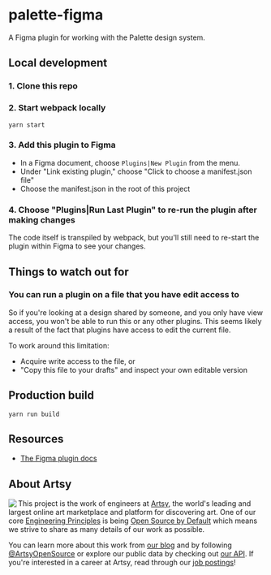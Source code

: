 # palette-figma

A Figma plugin for working with the Palette design system.

## Local development

### 1. Clone this repo

### 2. Start webpack locally

```
yarn start
```

### 3. Add this plugin to Figma

- In a Figma document, choose `Plugins|New Plugin` from the menu.
- Under "Link existing plugin," choose "Click to choose a manifest.json file"
- Choose the manifest.json in the root of this project

### 4. Choose "Plugins|Run Last Plugin" to re-run the plugin after making changes

The code itself is transpiled by webpack, but you'll still need to re-start the plugin within Figma to see your changes.

## Things to watch out for

### You can run a plugin on a file that you have edit access to

So if you're looking at a design shared by someone, and you only have view access, you won't be able to run this or any other plugins. This seems likely a result of the fact that plugins have access to edit the current file.

To work around this limitation:

- Acquire write access to the file, or
- "Copy this file to your drafts" and inspect your own editable version

## Production build

```
yarn run build
```

## Resources

- [The Figma plugin docs](https://www.figma.com/plugin-docs)

## About Artsy

<a href="https://www.artsy.net/">
  <img align="left" src="https://avatars2.githubusercontent.com/u/546231?s=200&v=4"/>
</a>

This project is the work of engineers at [Artsy][footer_website], the world's
leading and largest online art marketplace and platform for discovering art.
One of our core [Engineering Principles][footer_principles] is being [Open
Source by Default][footer_open] which means we strive to share as many details
of our work as possible.

You can learn more about this work from [our blog][footer_blog] and by following
[@ArtsyOpenSource][footer_twitter] or explore our public data by checking out
[our API][footer_api]. If you're interested in a career at Artsy, read through
our [job postings][footer_jobs]!

[footer_website]: https://www.artsy.net/
[footer_principles]: culture/engineering-principles.md
[footer_open]: culture/engineering-principles.md#open-source-by-default
[footer_blog]: https://artsy.github.io/
[footer_twitter]: https://twitter.com/ArtsyOpenSource
[footer_api]: https://developers.artsy.net/
[footer_jobs]: https://www.artsy.net/jobs
